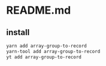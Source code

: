 # README.md

    

## install

```bash
yarn add array-group-to-record
yarn-tool add array-group-to-record
yt add array-group-to-record
```

